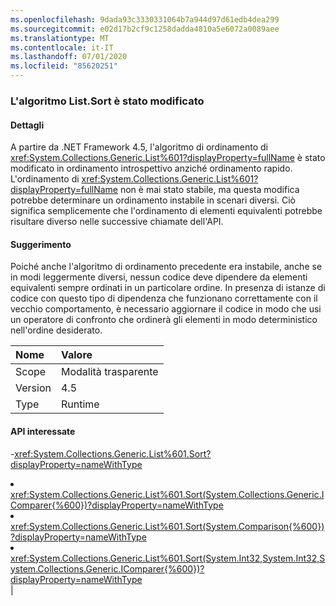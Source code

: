 ```yaml
---
ms.openlocfilehash: 9dada93c3330331064b7a944d97d61edb4dea299
ms.sourcegitcommit: e02d17b2cf9c1258dadda4810a5e6072a0089aee
ms.translationtype: MT
ms.contentlocale: it-IT
ms.lasthandoff: 07/01/2020
ms.locfileid: "85620251"
---
```

### <a name="listsort-algorithm-changed"></a>L'algoritmo List.Sort è stato modificato

#### <a name="details"></a>Dettagli

A partire da .NET Framework 4.5, l'algoritmo di ordinamento di <xref:System.Collections.Generic.List%601?displayProperty=fullName> è stato modificato in ordinamento introspettivo anziché ordinamento rapido. L'ordinamento di <xref:System.Collections.Generic.List%601?displayProperty=fullName> non è mai stato stabile, ma questa modifica potrebbe determinare un ordinamento instabile in scenari diversi. Ciò significa semplicemente che l'ordinamento di elementi equivalenti potrebbe risultare diverso nelle successive chiamate dell'API.

#### <a name="suggestion"></a>Suggerimento

Poiché anche l'algoritmo di ordinamento precedente era instabile, anche se in modi leggermente diversi, nessun codice deve dipendere da elementi equivalenti sempre ordinati in un particolare ordine. In presenza di istanze di codice con questo tipo di dipendenza che funzionano correttamente con il vecchio comportamento, è necessario aggiornare il codice in modo che usi un operatore di confronto che ordinerà gli elementi in modo deterministico nell'ordine desiderato.

| Nome    | Valore       |
|:--------|:------------|
| Scope   |Modalità trasparente|
|Version|4.5|
|Type|Runtime

#### <a name="affected-apis"></a>API interessate

-<xref:System.Collections.Generic.List%601.Sort?displayProperty=nameWithType></li><li><xref:System.Collections.Generic.List%601.Sort(System.Collections.Generic.IComparer{%600})?displayProperty=nameWithType></li><li><xref:System.Collections.Generic.List%601.Sort(System.Comparison{%600})?displayProperty=nameWithType></li><li><xref:System.Collections.Generic.List%601.Sort(System.Int32,System.Int32,System.Collections.Generic.IComparer{%600})?displayProperty=nameWithType></li></ul>|

